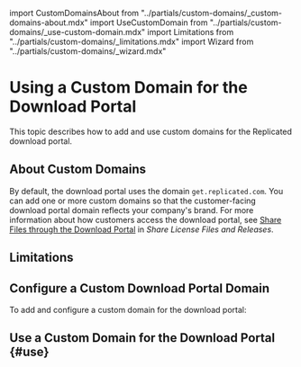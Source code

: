 import CustomDomainsAbout from "../partials/custom-domains/_custom-domains-about.mdx"
import UseCustomDomain from "../partials/custom-domains/_use-custom-domain.mdx"
import Limitations from "../partials/custom-domains/_limitations.mdx"
import Wizard from "../partials/custom-domains/_wizard.mdx"

# Using a Custom Domain for the Download Portal

This topic describes how to add and use custom domains for the Replicated download portal.

## About Custom Domains

<CustomDomainsAbout/>

By default, the download portal uses the domain `get.replicated.com`. You can add one or more custom domains so that the customer-facing download portal domain reflects your company's brand. For more information about how customers access the download portal, see [Share Files through the Download Portal](releases-sharing-license-install-script#download-portal) in _Share License Files and Releases_.

## Limitations

<Limitations/>

## Configure a Custom Download Portal Domain

To add and configure a custom domain for the download portal:

<Wizard/>

## Use a Custom Domain for the Download Portal {#use}

<UseCustomDomain/>